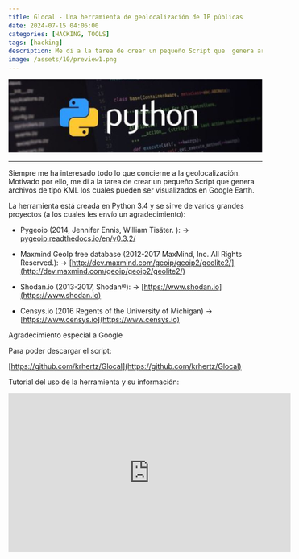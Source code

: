 ```yaml
---
title: Glocal - Una herramienta de geolocalización de IP públicas
date: 2024-07-15 04:06:00 
categories: [HACKING, TOOLS]
tags: [hacking]
description: Me di a la tarea de crear un pequeño Script que  genera archivos de tipo KML los cuales pueden ser visualizados en Google Earth.
image: /assets/10/preview1.png
---
```


![](/assets/10/010.jpg) 

* * * * *

Siempre me ha interesado todo lo que concierne a la geolocalización. Motivado por ello, me di a la tarea de crear un pequeño Script que  genera archivos de tipo KML los cuales pueden ser visualizados en Google Earth.

La herramienta está creada en Python 3.4 y se sirve de varios grandes proyectos (a los cuales les envío un agradecimiento):

+ Pygeoip (2014, Jennifer Ennis, William Tisäter. ): -> [pygeoip.readthedocs.io/en/v0.3.2/](pygeoip.readthedocs.io/en/v0.3.2/)

+ Maxmind GeoIp free database (2012-2017 MaxMind, Inc. All Rights Reserved.): -> [http://dev.maxmind.com/geoip/geoip2/geolite2/](http://dev.maxmind.com/geoip/geoip2/geolite2/)


+ Shodan.io (2013-2017, Shodan®): -> [https://www.shodan.io](https://www.shodan.io)


+ Censys.io (2016 Regents of the University of Michigan) -> [https://www.censys.io](https://www.censys.io)

Agradecimiento especial a Google

Para poder descargar el script:

[https://github.com/krhertz/Glocal](https://github.com/krhertz/Glocal)


Tutorial del uso de la herramienta y su información:

<iframe width="560" height="315" src="https://www.youtube.com/embed/sWAP_jAvQWc" title="YouTube video player" frameborder="0" allow="accelerometer; autoplay; clipboard-write; encrypted-media; gyroscope; picture-in-picture" allowfullscreen></iframe>
